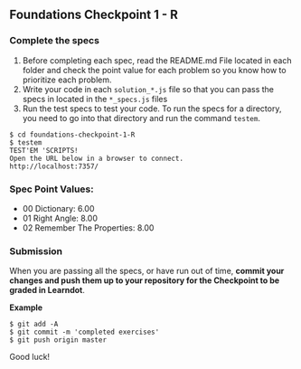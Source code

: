 ## Foundations Checkpoint 1 - R

### Complete the specs

1. Before completing each spec, read the README.md File located in each folder and check the point value for each problem so you know how to prioritize each problem.
2. Write your code in each `solution_*.js` file so that you can pass the specs in located in the `*_specs.js` files
3. Run the test specs to test your code. To run the specs for a directory, you need to go into that directory and run the command `testem`.

```
$ cd foundations-checkpoint-1-R
$ testem
TEST'EM 'SCRIPTS!
Open the URL below in a browser to connect.
http://localhost:7357/
```

### Spec Point Values:

- 00 Dictionary: 6.00
- 01 Right Angle: 8.00
- 02 Remember The Properties: 8.00

### Submission

When you are passing all the specs, or have run out of time, **commit your changes and push them up to your repository for the Checkpoint to be graded in Learndot**.

**Example**

```
$ git add -A
$ git commit -m 'completed exercises'
$ git push origin master
```

Good luck!
